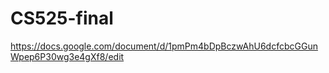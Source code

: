 # CS525-final


https://docs.google.com/document/d/1pmPm4bDpBczwAhU6dcfcbcGGunWpep6P30wg3e4gXf8/edit
